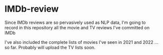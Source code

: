 # IMDb-review
Since IMDb reviews are so pervasively used as NLP data, I'm going to record in this repository all the movie and TV reviews I've committed on IMDb

I've also included the complete lists of movies I've seen in 2021 and 2022 ... so far. Probably will upload the TV lists soon.
